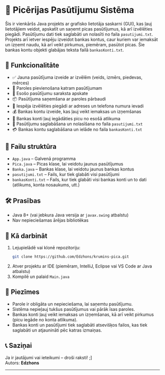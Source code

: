 # 🍕 Picērijas Pasūtījumu Sistēma

Šis ir vienkāršs Java projekts ar grafisko lietotāja saskarni (GUI), kas ļauj lietotājiem veidot, apskatīt un saņemt picas pasūtījumus, kā arī izvēlēties piegādi. Pasūtījumu dati tiek saglabāti un nolasīti no faila `pasutijumi.txt`. Projekts arī ietver iespēju izveidot bankas kontus, caur kuriem var iemaksāt un izņemt naudu, kā arī veikt pirkumus, piemēram, pasūtot picas. Šie bankas kontu objekti glabājas teksta failā `bankasKonti.txt`.

## 🔧 Funkcionalitāte

- ✅ Jauna pasūtījuma izveide ar izvēlēm (veids, izmērs, piedevas, mērces)
- 🔐 Paroles pievienošana katram pasūtījumam
- 📄 Esošo pasūtījumu saraksta apskate
- 📦 Pasūtījuma saņemšana ar paroles pārbaudi
- 🚚 Iespēja izvēlēties piegādi ar adreses un telefona numura ievadi
- 💰 Bankas kontu izveide, kas ļauj veikt iemaksas un izņemšanas
- 🍕 Bankas konti ļauj iegādāties picu no esošā atlikuma
- 💾 Pasūtījumu saglabāšana un nolasīšana no faila `pasutijumi.txt`
- 💳 Bankas kontu saglabāšana un ielāde no faila `bankasKonti.txt`

## 📂 Failu struktūra

- `App.java` – Galvenā programma
- `Pica.java` – Picas klase, lai veidotu jaunus pasūtījumus
- `Banka.java` – Bankas klase, lai veidotu jaunus bankas kontus
- `pasutijumi.txt` – Fails, kur tiek glabāti visi pasūtījumi
- `bankasKonti.txt` – Fails, kur tiek glabāti visi bankas konti un to dati (atlikums, konta nosaukums, utt.)

## 🛠️ Prasības

- Java 8+ (vai jebkura Java versija ar `javax.swing` atbalstu)
- Nav nepieciešamas ārējas bibliotēkas

## 🚀 Kā darbināt

1. Lejupielādē vai klonē repozitoriju:
    ```bash
    git clone https://github.com/Edzhons/krumins-pica.git
    ```
2. Atver projektu ar IDE (piemēram, IntelliJ, Eclipse vai VS Code ar Java atbalstu)
3. Kompilē un palaid `Main.java`

## 📌 Piezīmes

- Parole ir obligāta un nepieciešama, lai saņemtu pasūtījumu.
- Sistēma nepieļauj tukšus pasūtījumus vai pārāk īsas paroles.
- Bankas konti ļauj veikt iemaksas un izņemšanas, kā arī veikt pirkumus (picu iegāde no konta atlikuma).
- Bankas konti un pasūtījumi tiek saglabāti atsevišķos failos, kas tiek saglabāti un atjaunināti pēc katras izmaiņas.

## 📞 Saziņai

Ja ir jautājumi vai ieteikumi – droši raksti! ;]  
Autors: **Edzhons**

---
